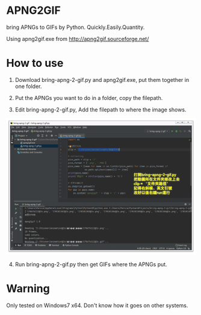 # APNG2GIF
bring APNGs to GIFs by Python. Quickly.Easily.Quantity.

Using apng2gif.exe from http://apng2gif.sourceforge.net/

# How to use
1. Download bring-apng-2-gif.py and apng2gif.exe, put them together in one folder.

2. Put the APNGs you want to do in a folder, copy the filepath.

3. Edit bring-apng-2-gif.py, Add the filepath to where the image shows.

![IMAGE](https://github.com/persia7emily/APNG2GIF/raw/main/howtouse.png)

4. Run bring-apng-2-gif.py then get GIFs where the APNGs put.

# Warning
Only tested on Windows7 x64.
Don't know how it goes on other systems.
